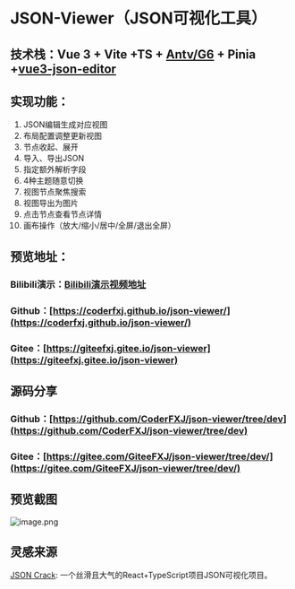 # JSON-Viewer（JSON可视化工具）



## 技术栈：Vue 3 + Vite +TS + [Antv/G6](https://g6.antv.antgroup.com/zh) + Pinia +[vue3-json-editor](https://www.npmjs.com/package/vue3-json-editor)



## 实现功能：

1. JSON编辑生成对应视图
2. 布局配置调整更新视图
3. 节点收起、展开
4. 导入、导出JSON
5. 指定额外解析字段
6. 4种主题随意切换
7. 视图节点聚焦搜索
8. 视图导出为图片
9. 点击节点查看节点详情
10. 画布操作（放大/缩小/居中/全屏/退出全屏）



## 预览地址：
### Bilibili演示：[Bilibili演示视频地址](https://www.bilibili.com/video/BV1cG4y117Rw/?vd_source=0e300a3720f58f257ff36648c263c668)
### Github：[https://coderfxj.github.io/json-viewer/](https://coderfxj.github.io/json-viewer/)
### Gitee：[https://giteefxj.gitee.io/json-viewer](https://giteefxj.gitee.io/json-viewer)



## 源码分享
### Github：[https://github.com/CoderFXJ/json-viewer/tree/dev](https://github.com/CoderFXJ/json-viewer/tree/dev)
### Gitee：[https://gitee.com/GiteeFXJ/json-viewer/tree/dev/](https://gitee.com/GiteeFXJ/json-viewer/tree/dev/)



## 预览截图

![image.png](https://cdn.nlark.com/yuque/0/2023/png/23029928/1673416180614-05d77d3f-20f8-45a8-a956-ee5e4cdaf2fc.png#averageHue=%23fcfcfc&clientId=u0a59ab2e-59eb-4&crop=0&crop=0&crop=1&crop=1&from=paste&height=1000&id=udc017b24&margin=%5Bobject%20Object%5D&name=image.png&originHeight=1000&originWidth=1915&originalType=binary&ratio=1&rotation=0&showTitle=false&size=213668&status=done&style=none&taskId=ufdf67833-87ac-4493-b646-acf7d44edbd&title=&width=1915)

## 灵感来源
[JSON Crack](https://github.com/AykutSarac/jsoncrack.com): 一个丝滑且大气的React+TypeScript项目JSON可视化项目。